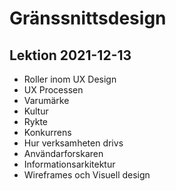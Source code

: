# Gränssnittsdesign

## Lektion 2021-12-13

- Roller inom UX Design
- UX Processen
- Varumärke
- Kultur
- Rykte
- Konkurrens
- Hur verksamheten drivs
- Användarforskaren
- Informationsarkitektur
- Wireframes och Visuell design
